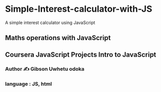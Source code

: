 # Simple-Interest-calculator-with-JS
A simple interest calculator using JavaScript
## Maths operations with JavaScript 
## Coursera JavaScript Projects Intro to JavaScript 

### Author ✍️ Gibson Uwhetu odoka
### language : JS, html
